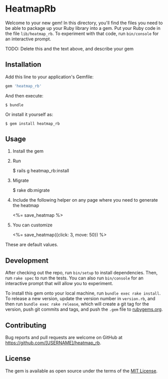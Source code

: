 # HeatmapRb

Welcome to your new gem! In this directory, you'll find the files you need to be able to package up your Ruby library into a gem. Put your Ruby code in the file `lib/heatmap_rb`. To experiment with that code, run `bin/console` for an interactive prompt.

TODO: Delete this and the text above, and describe your gem

## Installation

Add this line to your application's Gemfile:

```ruby
gem 'heatmap_rb'
```

And then execute:

    $ bundle

Or install it yourself as:

    $ gem install heatmap_rb

## Usage

1. Install the gem
2. Run

    $ rails g heatmap_rb:install

3. Migrate

    $ rake db:migrate

4. Include the following helper on any page where you need to generate the heatmap

    <%= save_heatmap %>

5. You can customize

    <%= save_heatmap({click: 3, move: 50}) %>

These are default values.

## Development

After checking out the repo, run `bin/setup` to install dependencies. Then, run `rake spec` to run the tests. You can also run `bin/console` for an interactive prompt that will allow you to experiment.

To install this gem onto your local machine, run `bundle exec rake install`. To release a new version, update the version number in `version.rb`, and then run `bundle exec rake release`, which will create a git tag for the version, push git commits and tags, and push the `.gem` file to [rubygems.org](https://rubygems.org).

## Contributing

Bug reports and pull requests are welcome on GitHub at https://github.com/[USERNAME]/heatmap_rb.

## License

The gem is available as open source under the terms of the [MIT License](https://opensource.org/licenses/MIT).
